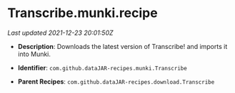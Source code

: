 # Transcribe.munki.recipe

_Last updated 2021-12-23 20:01:50Z_

- **Description**: Downloads the latest version of Transcribe! and imports it into Munki.

- **Identifier**: `com.github.dataJAR-recipes.munki.Transcribe`

- **Parent Recipes**: `com.github.dataJAR-recipes.download.Transcribe`
